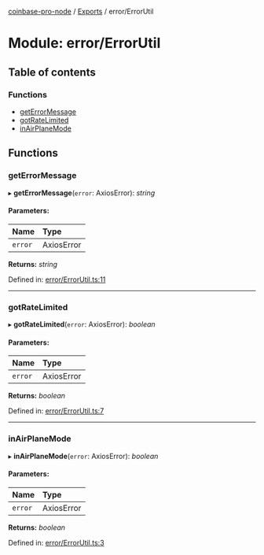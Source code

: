 [coinbase-pro-node](../README.md) / [Exports](../modules.md) / error/ErrorUtil

# Module: error/ErrorUtil

## Table of contents

### Functions

- [getErrorMessage](error_errorutil.md#geterrormessage)
- [gotRateLimited](error_errorutil.md#gotratelimited)
- [inAirPlaneMode](error_errorutil.md#inairplanemode)

## Functions

### getErrorMessage

▸ **getErrorMessage**(`error`: AxiosError): *string*

#### Parameters:

Name | Type |
:------ | :------ |
`error` | AxiosError |

**Returns:** *string*

Defined in: [error/ErrorUtil.ts:11](https://github.com/bennycode/coinbase-pro-node/blob/e63aeae/src/error/ErrorUtil.ts#L11)

___

### gotRateLimited

▸ **gotRateLimited**(`error`: AxiosError): *boolean*

#### Parameters:

Name | Type |
:------ | :------ |
`error` | AxiosError |

**Returns:** *boolean*

Defined in: [error/ErrorUtil.ts:7](https://github.com/bennycode/coinbase-pro-node/blob/e63aeae/src/error/ErrorUtil.ts#L7)

___

### inAirPlaneMode

▸ **inAirPlaneMode**(`error`: AxiosError): *boolean*

#### Parameters:

Name | Type |
:------ | :------ |
`error` | AxiosError |

**Returns:** *boolean*

Defined in: [error/ErrorUtil.ts:3](https://github.com/bennycode/coinbase-pro-node/blob/e63aeae/src/error/ErrorUtil.ts#L3)

